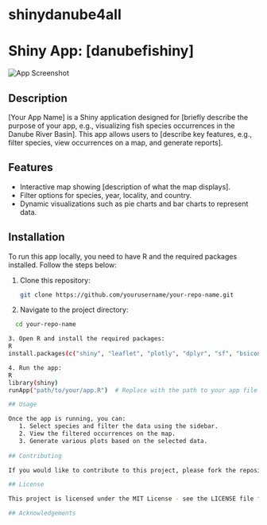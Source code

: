# shinydanube4all

# Shiny App: [danubefishiny]

![App Screenshot](path/to/your/screenshot.png) <!-- Optional: Add a screenshot of your app -->

## Description

[Your App Name] is a Shiny application designed for [briefly describe the purpose of your app, e.g., visualizing fish species occurrences in the Danube River Basin]. This app allows users to [describe key features, e.g., filter species, view occurrences on a map, and generate reports].

## Features

- Interactive map showing [description of what the map displays].
- Filter options for species, year, locality, and country.
- Dynamic visualizations such as pie charts and bar charts to represent data.

## Installation

To run this app locally, you need to have R and the required packages installed. Follow the steps below:

1. Clone this repository:
   ```bash
   git clone https://github.com/yourusername/your-repo-name.git

2. Navigate to the project directory:
 ```bash
   cd your-repo-name

3. Open R and install the required packages:
R
install.packages(c("shiny", "leaflet", "plotly", "dplyr", "sf", "bsicons"))

4. Run the app:
R
library(shiny)
runApp("path/to/your/app.R")  # Replace with the path to your app file

## Usage

Once the app is running, you can:
    1. Select species and filter the data using the sidebar.
    2. View the filtered occurrences on the map.
    3. Generate various plots based on the selected data.
    
## Contributing

If you would like to contribute to this project, please fork the repository and submit a pull request. For any issues or suggestions, feel free to create an issue in the repository.

## License

This project is licensed under the MIT License - see the LICENSE file for details.

## Acknowledgements

